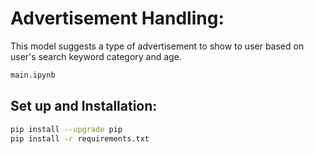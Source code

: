 # Advertisement Handling:

This model suggests a type of advertisement to show to user based on user's search keyword category and age.

``` bash
main.ipynb
```

## Set up and Installation:
```bash
pip install --upgrade pip
pip install -r requirements.txt
```
